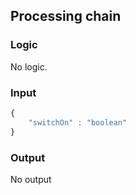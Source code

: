 ## Processing chain 

### Logic
No logic.

### Input
```javascript
{
    "switchOn" : "boolean"
}
```    
### Output
No output